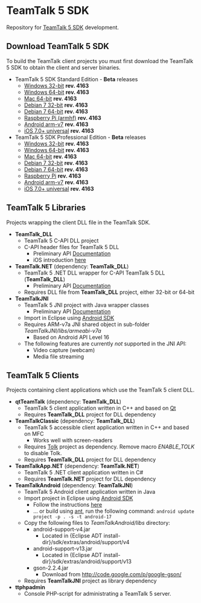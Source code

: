 # TeamTalk 5 SDK

Repository for [TeamTalk 5 SDK](http://www.bearware.dk/?page_id=393) development.

## Download TeamTalk 5 SDK

To build the TeamTalk client projects you must first download the
TeamTalk 5 SDK to obtain the client and server binaries.

* TeamTalk 5 SDK Standard Edition - **Beta** releases
  * [Windows 32-bit](http://bearware.dk/test/TeamTalk5SDK/v5.1.0.4163/tt5sdk_v5.1.0.4163_win32.zip) **rev. 4163**
  * [Windows 64-bit](http://bearware.dk/test/TeamTalk5SDK/v5.1.0.4163/tt5sdk_v5.1.0.4163_win64.zip) **rev. 4163**
  * [Mac 64-bit](http://bearware.dk/test/TeamTalk5SDK/v5.1.0.4163/tt5sdk_v5.1.0.4163_macos_x86_64.tar.gz) **rev. 4163**
  * [Debian 7 32-bit](http://bearware.dk/test/TeamTalk5SDK/v5.1.0.4163/tt5sdk_v5.1.0.4163_debian7_i386.tar.gz) **rev. 4163**
  * [Debian 7 64-bit](http://bearware.dk/test/TeamTalk5SDK/v5.1.0.4163/tt5sdk_v5.1.0.4163_debian7_x86_64.tar.gz) **rev. 4163**
  * [Raspberry Pi (armhf)](http://bearware.dk/test/TeamTalk5SDK/v5.1.0.4163/tt5sdk_v5.1.0.4163_raspbian_armhf.tar.gz) **rev. 4163**
  * [Android arm-v7](http://bearware.dk/test/TeamTalk5SDK/v5.1.0.4163/tt5sdk_v5.1.0.4163_android_armv7a.tar.gz)  **rev. 4163**
  * [iOS 7.0+ universal](http://bearware.dk/test/TeamTalk5SDK/v5.1.0.4163/tt5sdk_v5.1.0.4163_ios_universal.tar.gz)  **rev. 4163**
* TeamTalk 5 SDK Professional Edition - **Beta** releases
  * [Windows 32-bit](http://bearware.dk/test/TeamTalk5SDK/v5.1.0.4163/tt5prosdk_v5.1.0.4163_win32.zip)  **rev. 4163**
  * [Windows 64-bit](http://bearware.dk/test/TeamTalk5SDK/v5.1.0.4163/tt5prosdk_v5.1.0.4163_win64.zip)  **rev. 4163**
  * [Mac 64-bit](http://bearware.dk/test/TeamTalk5SDK/v5.1.0.4163/tt5prosdk_v5.1.0.4163_macos_x86_64.tar.gz) **rev. 4163**
  * [Debian 7 32-bit](http://bearware.dk/test/TeamTalk5SDK/v5.1.0.4163/tt5prosdk_v5.1.0.4163_debian7_i386.tar.gz) **rev. 4163**
  * [Debian 7 64-bit](http://bearware.dk/test/TeamTalk5SDK/v5.1.0.4163/tt5prosdk_v5.1.0.4163_debian7_x86_64.tar.gz) **rev. 4163**
  * [Raspberry Pi](http://bearware.dk/test/TeamTalk5SDK/v5.1.0.4163/tt5prosdk_v5.1.0.4163_raspbian_armhf.tar.gz) **rev. 4163**
  * [Android arm-v7](http://bearware.dk/test/TeamTalk5SDK/v5.1.0.4163/tt5prosdk_v5.1.0.4163_android_armv7a.tar.gz)  **rev. 4163**
  * [iOS 7.0+ universal](http://bearware.dk/test/TeamTalk5SDK/v5.1.0.4163/tt5prosdk_v5.1.0.4163_ios_universal.tar.gz)  **rev. 4163**

## TeamTalk 5 Libraries
Projects wrapping the client DLL file in the TeamTalk SDK.
* **TeamTalk_DLL**
  * TeamTalk 5 C-API DLL project 
  * C-API header files for TeamTalk 5 DLL
    * Preliminary API [Documentation](http://bearware.dk/test/TeamTalk5SDK/v5.1.0.4163/docs/C-API/)
    * iOS introduction [here](http://bearware.dk/test/TeamTalk5SDK/v5.1.0.4163/docs/C-API/ttlib.html#ttdllios)
* **TeamTalk.NET** (dependency: **TeamTalk_DLL**)
  * TeamTalk 5 .NET DLL wrapper for C-API TeamTalk 5 DLL (**TeamTalk_DLL**)
    * Preliminary API [Documentation](http://bearware.dk/test/TeamTalk5SDK/v5.1.0.4163/docs/NET/)
  * Requires DLL file from **TeamTalk_DLL** project, either 32-bit or 64-bit
* **TeamTalkJNI**
  * TeamTalk 5 JNI project with Java wrapper classes
    * Preliminary API [Documentation](http://bearware.dk/test/TeamTalk5SDK/v5.1.0.4163/docs/Java/)
  * Import in Eclipse using [Android SDK](http://developer.android.com/sdk/index.html)
  * Requires ARM-v7a JNI shared object in sub-folder *TeamTalkJNI/libs/armeabi-v7a*
    * Based on Android API Level 16
  * The following features are currently *not* supported in the JNI API:
    * Video capture (webcam)
    * Media file streaming

## TeamTalk 5 Clients
Projects containing client applications which use the TeamTalk 5 client DLL.
* **qtTeamTalk** (dependency: **TeamTalk_DLL**)
  * TeamTalk 5 client application written in C++ and based on [Qt](http://www.qt.io)
  * Requires **TeamTalk_DLL** project for DLL dependency
* **TeamTalkClassic** (dependency: **TeamTalk_DLL**)
  * TeamTalk 5 accessible client application written in C++ and based on MFC
    * Works well with screen-readers
  * Requires [Tolk](https://github.com/dkager/tolk) project as dependency. Remove macro *ENABLE_TOLK* to disable Tolk.
  * Requires **TeamTalk_DLL** project for DLL dependency
* **TeamTalkApp.NET** (dependency: **TeamTalk.NET**)
  * TeamTalk 5 .NET client application written in C#
  * Requires **TeamTalk.NET** project for DLL dependency
* **TeamTalkAndroid** (dependency: **TeamTalkJNI**)
  * TeamTalk 5 Android client application written in Java
  * Import project in Eclipse using [Android SDK](http://developer.android.com/sdk/index.html)
    * Follow the instructions [here](http://bearware.dk/test/TeamTalk5SDK/v5.1.0.4163/docs/Java/examples.html#teamtalkandroid)
    * ... or build using [ant](http://ant.apache.org), run the following command: ```android update project -p . -s -t android-17```
  * Copy the following files to *TeamTalkAndroid/libs* directory:
    * android-support-v4.jar
      * Located in {Eclipse ADT install-dir}/sdk/extras/android/support/v4
    * android-support-v13.jar
      * Located in {Eclipse ADT install-dir}/sdk/extras/android/support/v13
    * gson-2.2.4.jar
      * Download from http://code.google.com/p/google-gson/
  * Requires **TeamTalkJNI** project as library dependency
* **ttphpadmin**
  * Console PHP-script for administrating a TeamTalk 5 server.

